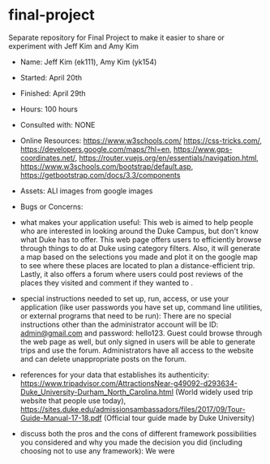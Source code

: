 # final-project
Separate repository for Final Project to make it easier to share or experiment with Jeff Kim and Amy Kim
- Name: Jeff Kim (ek111), Amy Kim (yk154)
- Started: April 20th
- Finished: April 29th
- Hours:  100 hours
- Consulted with: NONE
- Online Resources: https://www.w3schools.com/ https://css-tricks.com/, https://developers.google.com/maps/?hl=en, https://www.gps-coordinates.net/, https://router.vuejs.org/en/essentials/navigation.html, https://www.w3schools.com/bootstrap/default.asp, https://getbootstrap.com/docs/3.3/components
- Assets: ALl images from google images
- Bugs or Concerns: 

- what makes your application useful: This web is aimed to help people who are interested in looking around the Duke Campus, but don't know what Duke has to offer. This web page offers users to efficiently browse through things to do at Duke using category filters. Also, it will generate a map based on the selections you made and plot it on the google map to see where these places are located to plan a distance-efficient trip. Lastly, it also offers a forum where users could post reviews of the places they visited and comment if they wanted to .

- special instructions needed to set up, run, access, or use your application (like user passwords you have set up, command line utilities, or external programs that need to be run): There are no special instructions other than the administrator account will be ID: admin@gmail.com and password: hello123. Guest could browse through the web page as well, but only signed in users will be able to generate trips and use the forum. Administrators have all access to the website and can delete unappropriate posts on the forum. 
- references for your data that establishes its authenticity: https://www.tripadvisor.com/AttractionsNear-g49092-d293634-Duke_University-Durham_North_Carolina.html (World widely used trip website that people use today), https://sites.duke.edu/admissionsambassadors/files/2017/09/Tour-Guide-Manual-17-18.pdf (Official tour guide made by Duke University)
- discuss both the pros and the cons of different framework possibilities you considered and why you made the decision you did (including choosing not to use any framework): We were 